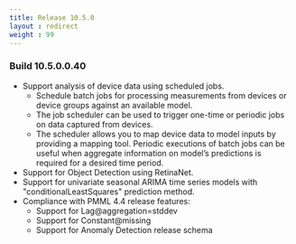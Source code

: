 ```yaml
---
title: Release 10.5.0
layout : redirect
weight : 99
---
```


### Build 10.5.0.0.40

* Support analysis of device data using scheduled jobs.
  * Schedule batch jobs for processing measurements from devices or device 
	groups against an available model.
  * The job scheduler can be used to trigger one-time or periodic jobs on 
	data captured from devices. 
  * The scheduler allows you to map device data to model inputs by providing 
	a mapping tool. Periodic executions of batch jobs can be useful when 
	aggregate information on model’s predictions is required for a desired 
	time period.
* Support for Object Detection using RetinaNet.
* Support for univariate seasonal ARIMA time series models with "conditionalLeastSquares" prediction method.
* Compliance with PMML 4.4 release features:
  * Support for Lag@aggregation=stddev
  * Support for Constant@missing
  * Support for Anomaly Detection release schema